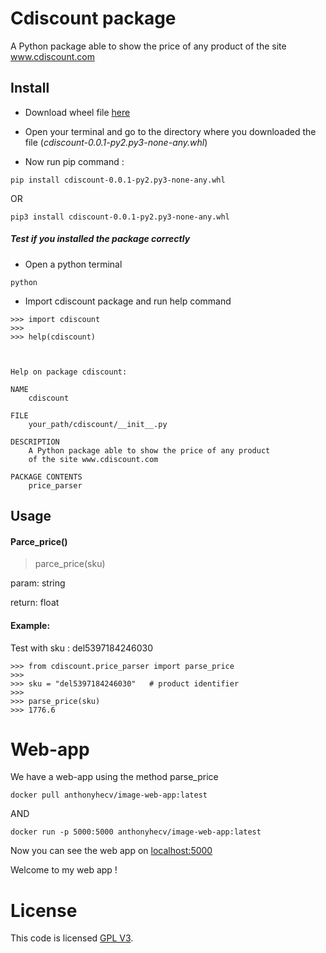 Cdiscount package 
===================
A Python package able to show the price of any product
of the site www.cdiscount.com

## Install

   * Download wheel file <a href="https://github.com/AnthonyH-ecv/cdiscount/raw/master/dist/cdiscount-0.0.1-py2.py3-none-any.whl">here</a>
   
   * Open your terminal and go to the directory where you downloaded the file (*cdiscount-0.0.1-py2.py3-none-any.whl*)
   
   * Now run pip command :
   
    pip install cdiscount-0.0.1-py2.py3-none-any.whl

   OR
   
    pip3 install cdiscount-0.0.1-py2.py3-none-any.whl
   
   ##### Test if you installed the package correctly
   * Open a python terminal
    
    python
   
   * Import cdiscount package and run help command
        
    >>> import cdiscount
    >>>
    >>> help(cdiscount)
  
  

    Help on package cdiscount:
    
    NAME
        cdiscount
    
    FILE
        your_path/cdiscount/__init__.py
    
    DESCRIPTION
        A Python package able to show the price of any product
        of the site www.cdiscount.com
    
    PACKAGE CONTENTS
        price_parser

    

## Usage
   
   #### Parce_price() 
   
   > parce_price(sku)
   
   param: string
  
   return: float
   
   #### Example:
   
   Test with sku : del5397184246030

    >>> from cdiscount.price_parser import parse_price
    >>>
    >>> sku = "del5397184246030"   # product identifier
    >>>
    >>> parse_price(sku)
    >>> 1776.6

# Web-app
We have a web-app using the method parse_price

    docker pull anthonyhecv/image-web-app:latest
AND
    
    docker run -p 5000:5000 anthonyhecv/image-web-app:latest

Now you can see the web app on <a href="http://localhost:5000/" target="_blank">localhost:5000</a>

Welcome to my web app !

# License
This code is licensed  <a href="https://en.wikipedia.org/wiki/GNU_General_Public_License">GPL V3</a>.
